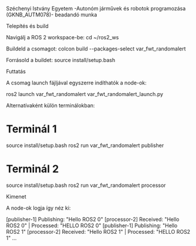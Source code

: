 Széchenyi Istvány Egyetem -Autonóm járművek és robotok programozása (GKNB_AUTM078)- beadandó munka


Telepítés és build

Navigálj a ROS 2 workspace-be: cd ~/ros2_ws

Buildeld a csomagot: colcon build --packages-select var_fwt_randomalert

Forrásold a buildet: source install/setup.bash

Futtatás

A csomag launch fájljával egyszerre indíthatók a node-ok:

ros2 launch var_fwt_randomalert var_fwt_randomalert_launch.py


Alternatívaként külön terminálokban:

# Terminál 1
source install/setup.bash
ros2 run var_fwt_randomalert publisher

# Terminál 2
source install/setup.bash
ros2 run var_fwt_randomalert processor

Kimenet

A node-ok logja így néz ki:

[publisher-1] Publishing: "Hello ROS2 0"
[processor-2] Received: "Hello ROS2 0" | Processed: "HELLO ROS2 0"
[publisher-1] Publishing: "Hello ROS2 1"
[processor-2] Received: "Hello ROS2 1" | Processed: "HELLO ROS2 1"
...
